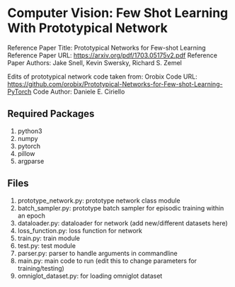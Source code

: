 # Computer Vision: Few Shot Learning With Prototypical Network

Reference Paper Title: Prototypical Networks for Few-shot Learning
Reference Paper URL: https://arxiv.org/pdf/1703.05175v2.pdf
Reference Paper Authors: Jake Snell, Kevin Swersky, Richard S. Zemel

Edits of prototypical network code taken from: Orobix
Code URL: https://github.com/orobix/Prototypical-Networks-for-Few-shot-Learning-PyTorch
Code Author: Daniele E. Ciriello

## Required Packages

1) python3
2) numpy
3) pytorch
4) pillow
5) argparse

## Files

1) prototype_network.py: prototype network class module
2) batch_sampler.py: prototype batch sampler for episodic training within an epoch
3) dataloader.py: dataloader for network (add new/different datasets here)
4) loss_function.py: loss function for network
5) train.py: train module
6) test.py: test module
7) parser.py: parser to handle arguments in commandline
8) main.py: main code to run (edit this to change parameters for training/testing)
9) omniglot_dataset.py: for loading omniglot dataset
